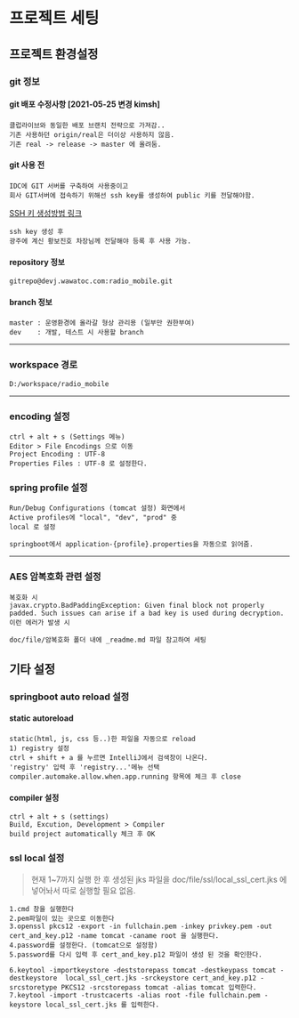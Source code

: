 # 프로젝트 세팅

## 프로젝트 환경설정

### git 정보

#### git 배포 수정사항 [2021-05-25 변경 kimsh]
    클럽라이브와 동일한 배포 브랜치 전략으로 가져감.. 
    기존 사용하던 origin/real은 더이상 사용하지 않음. 
    기존 real -> release -> master 에 올려둠. 

#### git 사용 전
    IDC에 GIT 서버를 구축하여 사용중이고
    회사 GIT서버에 접속하기 위해선 ssh key를 생성하여 public 키를 전달해야함.
    
[SSH 키 생성방법 링크](https://git-scm.com/book/ko/v2/Git-%EC%84%9C%EB%B2%84-SSH-%EA%B3%B5%EA%B0%9C%ED%82%A4-%EB%A7%8C%EB%93%A4%EA%B8%B0)

    ssh key 생성 후 
    광주에 계신 황보진호 차장님께 전달해야 등록 후 사용 가능.

#### repository 정보

    gitrepo@devj.wawatoc.com:radio_mobile.git
 
#### branch 정보

    master : 운영환경에 올라갈 형상 관리용 (일부만 권한부여)
    dev    : 개발, 테스트 시 사용할 branch
    
---


### workspace 경로

    D:/workspace/radio_mobile
    
---

### encoding 설정

    ctrl + alt + s (Settings 메뉴)
    Editor > File Encodings 으로 이동
    Project Encoding : UTF-8
    Properties Files : UTF-8 로 설정한다.
    

### spring profile 설정

    Run/Debug Configurations (tomcat 설정) 화면에서
    Active profiles에 "local", "dev", "prod" 중
    local 로 설정
    
    springboot에서 application-{profile}.properties을 자동으로 읽어줌.
    
---

### AES 암복호화 관련 설정

    복호화 시 
    javax.crypto.BadPaddingException: Given final block not properly padded. Such issues can arise if a bad key is used during decryption.
    이런 에러가 발생 시
    
    doc/file/암복호화 폴더 내에 _readme.md 파일 참고하여 세팅
    

## 기타 설정

### springboot auto reload 설정

#### static autoreload

    static(html, js, css 등..)한 파일을 자동으로 reload
    1) registry 설정
    ctrl + shift + a 를 누르면 IntelliJ에서 검색창이 나온다.
    'registry' 입력 후 'registry...'메뉴 선택
    compiler.automake.allow.when.app.running 항목에 체크 후 close
    
#### compiler 설정

    ctrl + alt + s (settings)
    Build, Excution, Development > Compiler
    build project automatically 체크 후 OK
    
### ssl local 설정

> 현재 1~7까지 실행 한 후 생성된 jks 파일을 doc/file/ssl/local_ssl_cert.jks 에 넣어놔서 따로 실행할 필요 없음.

    1.cmd 창을 실행한다
    2.pem파일이 있는 곳으로 이동한다
    3.openssl pkcs12 -export -in fullchain.pem -inkey privkey.pem -out cert_and_key.p12 -name tomcat -caname root 을 실행한다.
    4.password를 설정한다. (tomcat으로 설정함)
    5.password를 다시 입력 후 cert_and_key.p12 파일이 생성 된 것을 확인한다.
    
    6.keytool -importkeystore -deststorepass tomcat -destkeypass tomcat -destkeystore  local_ssl_cert.jks -srckeystore cert_and_key.p12 -srcstoretype PKCS12 -srcstorepass tomcat -alias tomcat 입력한다.
    7.keytool -import -trustcacerts -alias root -file fullchain.pem -keystore local_ssl_cert.jks 를 입력한다.
    
    
    
